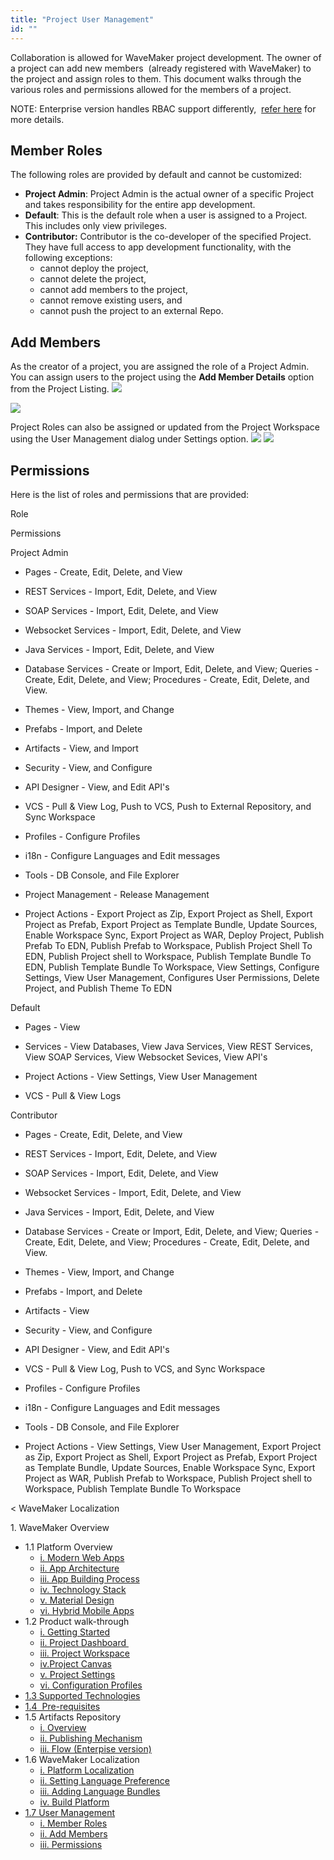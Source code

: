 ```yaml
---
title: "Project User Management"
id: ""
---
```


Collaboration is allowed for WaveMaker project development. The owner of a project can add new members  (already registered with WaveMaker) to the project and assign roles to them. This document walks through the various roles and permissions allowed for the members of a project.

NOTE: Enterprise version handles RBAC support differently,  [refer here](/learn/app-development/wavemaker-overview/rapid-rbac-support/) for more details.

## Member Roles

The following roles are provided by default and cannot be customized:

- **Project Admin**: Project Admin is the actual owner of a specific Project and takes responsibility for the entire app development.
- **Default**: This is the default role when a user is assigned to a Project. This includes only view privileges.
- **Contributor:** Contributor is the co-developer of the specified Project. They have full access to app development functionality, with the following exceptions:
    - cannot deploy the project,
    - cannot delete the project,
    - cannot add members to the project,
    - cannot remove existing users, and
    - cannot push the project to an external Repo.

## Add Members

As the creator of a project, you are assigned the role of a Project Admin. You can assign users to the project using the **Add Member Details** option from the Project Listing. [![](../assets/Project-Details.png)](../assets/Project-Details.png)

[![](../assets/user_management_add.png)](../assets/user_management_add.png)

Project Roles can also be assigned or updated from the Project Workspace using the User Management dialog under Settings option. [![](../assets/user_management.png)](../assets/user_management.png) [![](../assets/user_management_assign.png)](../assets/user_management_assign.png)

## Permissions

Here is the list of roles and permissions that are provided:

Role

Permissions

Project Admin

- Pages - Create, Edit, Delete, and View
- REST Services - Import, Edit, Delete, and View
- SOAP Services - Import, Edit, Delete, and View
- Websocket Services - Import, Edit, Delete, and View
- Java Services - Import, Edit, Delete, and View
- Database Services - Create or Import, Edit, Delete, and View; Queries - Create, Edit, Delete, and View; Procedures - Create, Edit, Delete, and View.
- Themes - View, Import, and Change
- Prefabs - Import, and Delete
- Artifacts - View, and Import

- Security - View, and Configure
- API Designer - View, and Edit API's
- VCS - Pull & View Log, Push to VCS, Push to External Repository, and Sync Workspace
- Profiles - Configure Profiles
- i18n - Configure Languages and Edit messages
- Tools - DB Console, and File Explorer
- Project Management - Release Management
- Project Actions - Export Project as Zip, Export Project as Shell, Export Project as Prefab, Export Project as Template Bundle, Update Sources, Enable Workspace Sync, Export Project as WAR, Deploy Project, Publish Prefab To EDN, Publish Prefab to Workspace, Publish Project Shell To EDN, Publish Project shell to Workspace, Publish Template Bundle To EDN, Publish Template Bundle To Workspace, View Settings, Configure Settings, View User Management, Configures User Permissions, Delete Project, and Publish Theme To EDN

Default

- Pages - View
- Services - View Databases, View Java Services, View REST Services, View SOAP Services, View Websocket Sevices, View API's

- Project Actions - View Settings, View User Management
- VCS - Pull & View Logs

Contributor

- Pages - Create, Edit, Delete, and View
- REST Services - Import, Edit, Delete, and View
- SOAP Services - Import, Edit, Delete, and View
- Websocket Services - Import, Edit, Delete, and View
- Java Services - Import, Edit, Delete, and View
- Database Services - Create or Import, Edit, Delete, and View; Queries - Create, Edit, Delete, and View; Procedures - Create, Edit, Delete, and View.
- Themes - View, Import, and Change
- Prefabs - Import, and Delete
- Artifacts - View

- Security - View, and Configure
- API Designer - View, and Edit API's
- VCS - Pull & View Log, Push to VCS, and Sync Workspace
- Profiles - Configure Profiles
- i18n - Configure Languages and Edit messages
- Tools - DB Console, and File Explorer
- Project Actions - View Settings, View User Management, Export Project as Zip, Export Project as Shell, Export Project as Prefab, Export Project as Template Bundle, Update Sources, Enable Workspace Sync, Export Project as WAR, Publish Prefab to Workspace, Publish Project shell to Workspace, Publish Template Bundle To Workspace

< WaveMaker Localization

1\. WaveMaker Overview

- 1.1 Platform Overview
    - [i. Modern Web Apps](/learn/app-development/wavemaker-overview/platform-overview/#modern-web-apps)
    - [ii. App Architecture](/learn/app-development/wavemaker-overview/platform-overview/#app-architecture)
    - [iii. App Building Process](/learn/app-development/wavemaker-overview/platform-overview/#app-building-process)
    - [iv. Technology Stack](/learn/app-development/wavemaker-overview/platform-overview/#technology-stack)
    - [v. Material Design](/learn/app-development/wavemaker-overview/platform-overview/#material-design)
    - [vi. Hybrid Mobile Apps](/learn/app-development/wavemaker-overview/platform-overview/#mobile-apps)
- 1.2 Product walk-through
    - [i. Getting Started](/learn/app-development/wavemaker-overview/product-walkthrough/#getting-started)
    - [ii. Project Dashboard ](/learn/app-development/wavemaker-overview/product-walkthrough/#project-dashboard)
    - [iii. Project Workspace](/learn/app-development/wavemaker-overview/product-walkthrough/#workspace)
    - [iv.Project Canvas](/learn/app-development/wavemaker-overview/product-walkthrough/#canvas)
    - [v. Project Settings](/learn/app-development/wavemaker-overview/product-walkthrough/#settings)
    - [vi. Configuration Profiles](/learn/app-development/wavemaker-overview/product-walkthrough/#profiles)
- [1.3 Supported Technologies](/learn/app-development/wavemaker-overview/supported-technologies/)
- [1.4  Pre-requisites](/learn/app-development/wavemaker-overview/pre-requisites/)
- 1.5 Artifacts Repository
    - [i. Overview](/learn/app-development/wavemaker-overview/artifacts-repository/#)
    - [ii. Publishing Mechanism](/learn/app-development/wavemaker-overview/artifacts-repository/#publishing)
    - [iii. Flow (Enterpise version)](/learn/app-development/wavemaker-overview/artifacts-repository/#enterprise)
- 1.6 WaveMaker Localization
    - [i. Platform Localization](/learn/app-development/wavemaker-overview/localization/#platform_locale)
    - [ii. Setting Language Preference](/learn/app-development/wavemaker-overview/localization/#setting)
    - [iii. Adding Language Bundles](/learn/app-development/wavemaker-overview/localization/#adding)
    - [iv. Build Platform](/learn/app-development/wavemaker-overview/localization/#build)
- [1.7 User Management](#)
    - [i. Member Roles](#roles)
    - [ii. Add Members](#add)
    - [iii. Permissions](#permissions)
